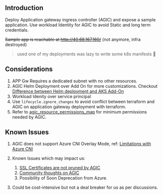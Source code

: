 ## Introduction

Deploy Application gateway ingress controller (AGIC) and expose a sample application. Use workload Identity for AGIC to avoid Static and long term credentials.

~~Sample app is reachable at http://40.68.167.160/~~ (not anymore, infra destroyed)

> used one of my deployments was lazy to write some k8s manifests 🥲

## Considerations

1. APP Gw Requires a dedicated subnet with no other resources.
2. AGIC Helm Deployment over Add On for more customizations. Checkout [Difference between Helm deployment and AKS Add-On](https://learn.microsoft.com/en-us/azure/application-gateway/ingress-controller-overview#difference-between-helm-deployment-and-aks-add-on)
3. Workload Idenity over service principal
4. Use `lifecycle.ignore_changes` to avoid conflict between terraform and AGIC on application gateway deployment with terraform.
5. Refer to [agic_resource_permissions_map](./azure-kubernetes-service/local.tf) for minimum permissions needed by AGIC.

## Known Issues

1. AGIC does not support Azure CNI Overlay Mode, ref: [Limitations with Azure CNI](https://learn.microsoft.com/en-us/azure/aks/azure-cni-overlay?tabs=kubectl#limitations-with-azure-cni-overlay)
2. Known Issues which may impact us:
   1. [SSL Certificates are not pruned by AGIC](https://github.com/Azure/application-gateway-kubernetes-ingress/issues/1488)
   2. [Community thoughts on AGIC](https://github.com/Azure/application-gateway-kubernetes-ingress/issues/725)
   3. Possibility of Soon Deprecation from Azure.

3. Could be cost-intensive but not a deal breaker for us as per discussions.
